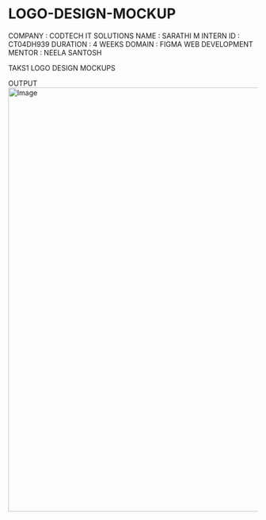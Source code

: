 # LOGO-DESIGN-MOCKUP
COMPANY : CODTECH IT SOLUTIONS 
NAME : SARATHI M
INTERN ID : CT04DH939
DURATION : 4 WEEKS
DOMAIN : FIGMA WEB DEVELOPMENT 
MENTOR : NEELA SANTOSH

TAKS1 LOGO DESIGN MOCKUPS 

OUTPUT 
<img width="2286" height="856" alt="Image" src="https://github.com/user-attachments/assets/3f668368-3b56-40bc-bd6a-211edd264501" />
